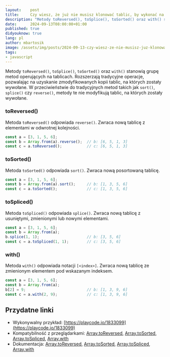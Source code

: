 ```yaml
---
layout:    post
title:     Czy wiesz, że już nie musisz klonować tablic, by wykonać na nich typowe operacje?
description: "Metody toReversed(), toSplice(), toSorted() oraz with() stanowią grupę metod operujących na tablicach. Rozszerzają tradycyjne operacje, pozwalając na uzyskanie zmodyfikowanych kopii tablic, na których zostały wywołane."
date:      2024-09-13T08:00:00+01:00
published: true
didyouknow: true
lang: pl
author: mbartosik
image: /assets/img/posts/2024-09-13-czy-wiesz-ze-nie-musisz-juz-klonowac-tablic-by-wykonac-na-nich-typowe-operacje/thumbnail.webp
tags:
- javascript
---
```

Metody `toReversed()`, `toSplice()`, `toSorted()` oraz `with()` stanowią grupę metod operujących na tablicach. Rozszerzają tradycyjne operacje, pozwalając na uzyskanie zmodyfikowanych kopii tablic, na których zostały wywołane.
W przeciwieństwie do tradycyjnych metod takich jak `sort()`, `splice()` czy `reverse()`, metody te nie modyfikują tablic, na których zostały wywołane.

### toReversed()
Metoda `toReversed()` odpowiada `reverse()`. Zwraca nową tablicę z elementami w odwrotnej kolejności.
```javascript
const a = [3, 1, 5, 6];
const b = Array.from(a).reverse();  // b: [6, 5, 1, 3]
const c = a.toReversed();           // c: [6, 5, 1, 3]
```

### toSorted()
Metoda `toSorted()` odpowiada `sort()`. Zwraca nową posortowaną tablicę.
```javascript
const a = [3, 1, 5, 6];
const b = Array.from(a).sort();     // b: [1, 3, 5, 6]
const c = a.toSorted();             // c: [1, 3, 5, 6]
```

### toSpliced()
Metoda `toSpliced()` odpowiada `splice()`. Zwraca nową tablicę z usuniętymi, zmienionymi lub nowymi elementami.
```javascript
const a = [3, 1, 5, 6];
const b = Array.from(a);
b.splice(1, 1);                     // b: [3, 5, 6]
const c = a.toSpliced(1, 1);        // c: [3, 5, 6]
```

### with()
Metoda `with()` odpowiada notacji `[<index>]`. Zwraca nową tablicę ze zmienionym elementem pod wskazanym indeksem.
```javascript
const a = [3, 1, 5, 6];
const b = Array.from(a);
b[2] = 9;                           // b: [1, 3, 9, 6]
const c = a.with(2, 9);             // c: [1, 3, 9, 6]
```

## Przydatne linki
- Wykonywalny przykład: [https://playcode.io/1833099](https://playcode.io/1833099)
- Kompatybilność z przeglądarkami: [Array.toReversed](https://caniuse.com/?search=Array.toReversed), [Array.toSorted](https://caniuse.com/?search=Array.toSorted), [Array.toSpliced](https://caniuse.com/?search=Array.toSpliced), [Array.with](https://caniuse.com/?search=Array.with)
- Dokumentacja: [Array.toReversed](https://developer.mozilla.org/en-US/docs/Web/JavaScript/Reference/Global_Objects/Array/toReversed), [Array.toSorted](https://developer.mozilla.org/en-US/docs/Web/JavaScript/Reference/Global_Objects/Array/toSorted), [Array.toSpliced](https://developer.mozilla.org/en-US/docs/Web/JavaScript/Reference/Global_Objects/Array/toSpliced), [Array.with](https://developer.mozilla.org/en-US/docs/Web/JavaScript/Reference/Global_Objects/Array/with)
